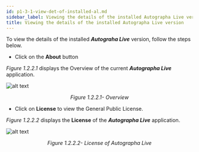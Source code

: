 ```yaml
---
id: p1-3-1-view-det-of-installed-al.md
sidebar_label: Viewing the details of the installed Autographa Live version
title: Viewing the details of the installed Autographa Live version
---
```




To view the details of the installed **_Autograha Live_** version, follow the steps below.

-   Click on the **About** button

_Figure 1.2.2.1_ displays the Overview of the current **_Autographa Live_** application.

![alt text](../../../../../static/AutographaLiveImages/Getting_Started/overview-fig-1.2.2.1.jpg 'Overview')
<div align="center"style="font-style: italic;">Figure 1.2.2.1- Overview</div>

-   Click on **License** to view the General Public License.

_Figure 1.2.2.2_ displays the **License** of the **_Autographa Live_** application.

![alt text](../../../../../static/AutographaLiveImages/Getting_Started/license-of-autographa-fig-1.2.2.2.jpg 'License of Autographa Live')
<div align="center"style="font-style: italic;">Figure 1.2.2.2- License of Autographa Live</div>
